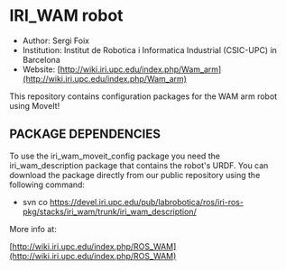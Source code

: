 IRI_WAM robot
=============
* Author: Sergi Foix 
* Institution: Institut de Robotica i Informatica Industrial (CSIC-UPC) in Barcelona 
* Website: [http://wiki.iri.upc.edu/index.php/Wam_arm](http://wiki.iri.upc.edu/index.php/Wam_arm)

This repository contains configuration packages for the WAM arm robot using MoveIt!

PACKAGE DEPENDENCIES
---------
To use the iri_wam_moveit_config package you need the iri_wam_description package that contains the robot's URDF.
You can download the package directly from our public repository using the following command:

 - svn co https://devel.iri.upc.edu/pub/labrobotica/ros/iri-ros-pkg/stacks/iri_wam/trunk/iri_wam_description/

More info at:

[http://wiki.iri.upc.edu/index.php/ROS_WAM](http://wiki.iri.upc.edu/index.php/ROS_WAM)

